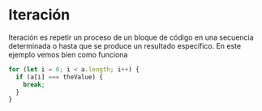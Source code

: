 # Iteración

Iteración es repetir un proceso de un bloque de código en una secuencia determinada o hasta que se produce un resultado específico. En este ejemplo vemos bien como funciona

```js
for (let i = 0; i < a.length; i++) {
  if (a[i] === theValue) {
    break;
  }
}
```
